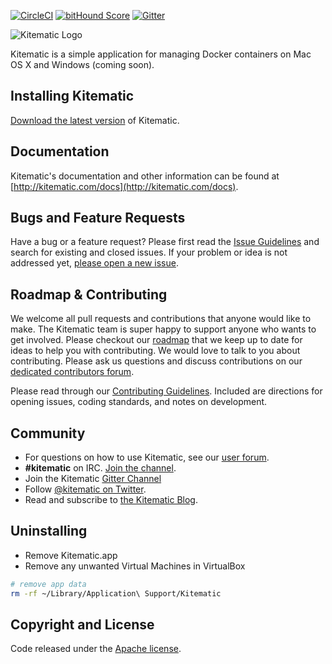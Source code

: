 [![CircleCI](https://img.shields.io/circleci/project/kitematic/kitematic.svg)](https://circleci.com/gh/kitematic/kitematic/tree/master)
[![bitHound Score](https://app.bithound.io/kitematic/kitematic/badges/score.svg)](http://app.bithound.io/kitematic/kitematic)
[![Gitter](https://badges.gitter.im/Join%20Chat.svg)](https://gitter.im/kitematic/kitematic?utm_source=badge&utm_medium=badge&utm_campaign=pr-badge)

![Kitematic Logo](https://cloud.githubusercontent.com/assets/251292/5269258/1b229c3c-7a2f-11e4-96f1-e7baf3c86d73.png)

Kitematic is a simple application for managing Docker containers on Mac OS X and Windows (coming soon).

## Installing Kitematic

[Download the latest version](https://kitematic.com/download) of Kitematic.

## Documentation

Kitematic's documentation and other information can be found at [http://kitematic.com/docs](http://kitematic.com/docs).

## Bugs and Feature Requests

Have a bug or a feature request? Please first read the [Issue Guidelines](https://github.com/kitematic/kitematic/blob/master/CONTRIBUTING.md#using-the-issue-tracker) and search for existing and closed issues. If your problem or idea is not addressed yet, [please open a new issue](https://github.com/kitematic/kitematic/issues/new).

## Roadmap & Contributing

We welcome all pull requests and contributions that anyone would like to make. The Kitematic team is super happy to support anyone who wants to get involved. Please checkout our [roadmap](ROADMAP.md) that we keep up to date for ideas to help you with contributing. We would love to talk to you about contributing. Please ask us questions and discuss contributions on our [dedicated contributors forum](https://dev.dockerproject.com/c/kitematic).

Please read through our [Contributing Guidelines](https://github.com/kitematic/kitematic/blob/master/CONTRIBUTING.md). Included are directions for opening issues, coding standards, and notes on development.

## Community

- For questions on how to use Kitematic, see our [user forum](https://forums.docker.com/c/kitematic).
- **#kitematic** on IRC. [Join the channel](http://webchat.freenode.net/?channels=%23kitematic&uio=d4).
- Join the Kitematic [Gitter Channel](https://gitter.im/kitematic/kitematic)
- Follow [@kitematic on Twitter](https://twitter.com/kitematic).
- Read and subscribe to [the Kitematic Blog](http://blog.kitematic.com).

## Uninstalling

- Remove Kitematic.app
- Remove any unwanted Virtual Machines in VirtualBox
```bash
# remove app data
rm -rf ~/Library/Application\ Support/Kitematic
```

## Copyright and License

Code released under the [Apache license](LICENSE).
